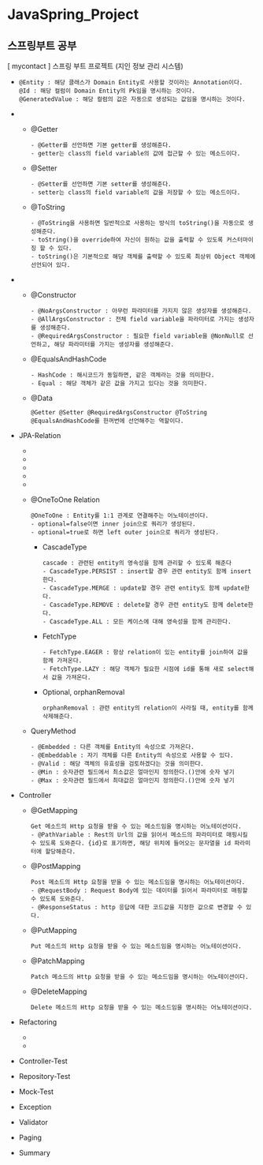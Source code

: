 # JavaSpring_Project

## 스프링부트 공부

[ mycontact ]
스프링 부트 프로젝트 (지인 정보 관리 시스템)

- [JPA]: https://github.com/Leeseonha/JavaSpring_Project/commit/f824e875ebe6ea1c87eb33a77c9f4a3a4e1a8227	"JPA시작하기"

  ```
  @Entity : 해당 클래스가 Domain Entity로 사용할 것이라는 Annotation이다.
  @Id : 해당 컬럼이 Domain Entity의 Pk임을 명시하는 것이다.
  @GeneratedValue : 해당 컬럼의 값은 자동으로 생성되는 값임을 명시하는 것이다.
  ```

- [Lombok1]: https://github.com/Leeseonha/JavaSpring_Project/commit/dce2bf261639a0d8a861d9cc79b14a816c68e147	"Lombok1"

  - @Getter

    ```
    - @Getter를 선언하면 기본 getter를 생성해준다.
    - getter는 class의 field variable의 값에 접근할 수 있는 메소드이다.
    ```

  - @Setter

    ```
    - @Setter를 선언하면 기본 setter를 생성해준다.
    - setter는 class의 field variable의 값을 저장할 수 있는 메소드이다.
    ```

  - @ToString

    ```
    - @ToString을 사용하면 일반적으로 사용하는 방식의 toString()을 자동으로 생성해준다.
    - toString()을 override하여 자신이 원하는 값을 출력할 수 있도록 커스터마이징 할 수 있다.
    - toString()은 기본적으로 해당 객체를 출력할 수 있도록 최상위 Object 객체에 선언되어 있다.
    ```

  

- [Lombok2]: https://github.com/Leeseonha/JavaSpring_Project/commit/f16cc4853568f139da1c31b0c76e95d56d4dfa42	"Lombok2"

  - @Constructor

    ```
    - @NoArgsConstructor : 아무런 파라미터를 가지지 않은 생성자를 생성해준다.
    - @AllArgsConstructor : 전체 field variable을 파라미터로 가지는 생성자를 생성해준다.
    - @RequiredArgsConstructor : 필요한 field variable을 @NonNull로 선언하고, 해당 파라미터를 가지는 생성자를 생성해준다.
    ```

  - @EqualsAndHashCode

    ```
    - HashCode : 해시코드가 동일하면, 같은 객체라는 것을 의미한다.
    - Equal : 해당 객체가 같은 값을 가지고 있다는 것을 의미한다.
    ```

  - @Data

    ```
    @Getter @Setter @RequiredArgsConstructor @ToString @EqualsAndHashCode를 한꺼번에 선언해주는 역할이다.
    ```

- JPA-Relation

  - [JPA-Relation1,2]: https://github.com/Leeseonha/JavaSpring_Project/commit/e4eef59394ae634cfb1557aa296bbe70f62a4e30	"JPA-Relation1,2"

    

  - [JPA-Relation3]: https://github.com/Leeseonha/JavaSpring_Project/commit/a34913a81b0adc38c99e9171d24135b44891e27c	"JPA-Relation3"

    

  - [JPA QueryMethod]: https://github.com/Leeseonha/JavaSpring_Project/commit/5c7819c6998eebd50534776e7e3bd296a57040b1	"JPA Query Method"

    

  - [@Query]: https://github.com/Leeseonha/JavaSpring_Project/commit/51bfb2ddb73f25445136d861eb822909210013af	"JPA @Query"

  - [JPA data.sql사용]: https://github.com/Leeseonha/JavaSpring_Project/commit/5d62c9924df325ee6f8c556d22cd68e692ff00d2	"JPA data.sql사용"

  - @OneToOne Relation

    ```
    @OneToOne : Entity를 1:1 관계로 연결해주는 어노테이션이다.
    - optional=false이면 inner join으로 쿼리가 생성된다.
    - optional=true로 하면 left outer join으로 쿼리가 생성된다.
    ```

    - CascadeType

      ```
      cascade : 관련된 entity의 영속성을 함께 관리할 수 있도록 해준다
      - CascadeType.PERSIST : insert할 경우 관련 entity도 함께 insert한다.
      - CascadeType.MERGE : update할 경우 관련 entity도 함께 update한다.
      - CascadeType.REMOVE : delete할 경우 관련 entity도 함께 delete한다.
      - CascadeType.ALL : 모든 케이스에 대해 영속성을 함께 관리한다.
      ```

    - FetchType

      ```
      - FetchType.EAGER : 항상 relation이 있는 entity를 join하여 값을 함께 가져온다.
      - FetchType.LAZY : 해당 객체가 필요한 시점에 id를 통해 새로 select해서 값을 가져온다.
      ```

    - Optional, orphanRemoval

      ```
      orphanRemoval : 관련 entity의 relation이 사라질 때, entity를 함께 삭제해준다.
      ```

  - QueryMethod

    ```
    - @Embedded : 다른 객체를 Entity의 속성으로 가져온다.
    - @Embeddable : 자기 객체를 다른 Entity의 속성으로 사용할 수 있다.
    - @Valid : 해당 객체의 유효성을 검토하겠다는 것을 의미한다.
    - @Min : 숫자관련 필드에서 최소값은 얼마인지 정의한다.()안에 숫자 넣기
    - @Max : 숫자관련 필드에서 최대값은 얼마인지 정의한다.()안에 숫자 넣기
    ```

- Controller

  - @GetMapping

    ```
    Get 메소드의 Http 요청을 받을 수 있는 메소드임을 명시하는 어노테이션이다.
    - @PathVariable : Rest의 Url의 값을 읽어서 메소드의 파라미터로 매핑시킬 수 있도록 도와준다. {id}로 표기하면, 해당 위치에 들어오는 문자열을 id 파라미터에 할당해준다.
    ```

  - @PostMapping

    ```
    Post 메소드의 Http 요청을 받을 수 있는 메소드임을 명시하는 어노테이션이다.
    - @RequestBody : Request Body에 있는 데이터를 읽어서 파라미터로 매핑할 수 있도록 도와준다.
    - @ResponseStatus : http 응답에 대한 코드값을 지정한 값으로 변경할 수 있다.
    ```

  - @PutMapping

    ```
    Put 메소드의 Http 요청을 받을 수 있는 메소드임을 명시하는 어노테이션이다.
    ```

  - @PatchMapping

    ```
    Patch 메소드의 Http 요청을 받을 수 있는 메소드임을 명시하는 어노테이션이다.
    ```

  - @DeleteMapping

    ```
    Delete 메소드의 Http 요청을 받을 수 있는 메소드임을 명시하는 어노테이션이다.
    ```

- Refactoring

  - [리팩토링]: https://github.com/Leeseonha/JavaSpring_Project/commit/5463603ac21d76884f46e04f5682a2626f52933e	"리팩토링 도메인코드1"

    

  - [리팩토링]: https://github.com/Leeseonha/JavaSpring_Project/commit/326a6a73b7ada7ece4dcca01342cb292ee1e6f92	"리팩토링 도메인코드2"

    

- Controller-Test

- Repository-Test

- Mock-Test

- Exception

- Validator

- Paging

- Summary